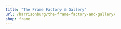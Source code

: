 ```yaml
---
title: "The Frame Factory & Gallery"
url: /harrisonburg/the-frame-factory-and-gallery/
shop: frame
---
```

